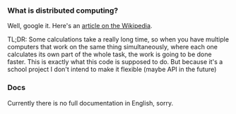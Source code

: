 ### What is distributed computing?
Well, google it. Here's an [article on the Wikipedia](https://en.wikipedia.org/wiki/Distributed_computing).

TL;DR: Some calculations take a really long time, so when you have multiple computers that work on the same thing simultaneously,
where each one calculates its own part of the whole task, the work is going to be done faster.
This is exactly what this code is supposed to do. But because it's a school project I don't intend to make it flexible (maybe API in the future)

### Docs
Currently there is no full documentation in English, sorry.
